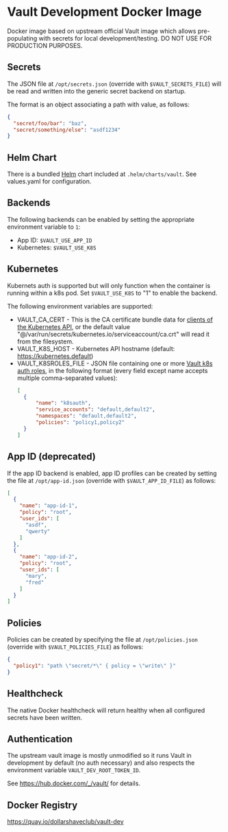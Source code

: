 # Vault Development Docker Image

Docker image based on upstream official Vault image which allows pre-populating with
secrets for local development/testing. DO NOT USE FOR PRODUCTION PURPOSES.

Secrets
-------

The JSON file at `/opt/secrets.json` (override with
`$VAULT_SECRETS_FILE`) will be read and written into the generic
secret backend on startup.

The format is an object associating a path with value, as follows:

```json
{
  "secret/foo/bar": "baz",
  "secret/something/else": "asdf1234"
}

```

Helm Chart
----------

There is a bundled [Helm](https://helm.sh) chart included at `.helm/charts/vault`. See values.yaml for configuration.

Backends
--------

The following backends can be enabled by setting the appropriate
environment variable to `1`:
- App ID: `$VAULT_USE_APP_ID`
- Kubernetes: `$VAULT_USE_K8S`

Kubernetes
----------

Kubernets auth is supported but will only function when the container is running within a k8s pod. Set `$VAULT_USE_K8S` to "1" to enable the backend.

The following environment variables are supported:

- VAULT_CA_CERT - This is the CA certificate bundle data for [clients of the Kubernetes API](https://kubernetes.io/docs/tasks/access-application-cluster/access-cluster/#accessing-the-api-from-a-pod), or the default value "@/var/run/secrets/kubernetes.io/serviceaccount/ca.crt" will read it from the filesystem.
- VAULT_K8S_HOST - Kubernetes API hostname (default: https://kubernetes.default)
- VAULT_K8SROLES_FILE - JSON file containing one or more [Vault k8s auth roles](https://www.vaultproject.io/api/auth/kubernetes/index.html#create-role), in the following format (every field except name accepts multiple comma-separated values):
  ```json
  [
    {
        "name": "k8sauth",
        "service_accounts": "default,default2",
        "namespaces": "default,default2",
        "policies": "policy1,policy2"
    }
  ]
  ```

App ID (deprecated)
-------------------

If the app ID backend is enabled, app ID profiles can be created by
setting the file at `/opt/app-id.json` (override with
`$VAULT_APP_ID_FILE`) as follows:

```json
[
  {
    "name": "app-id-1",
    "policy": "root",
    "user_ids": [
      "asdf",
      "qwerty"
    ]
  },
  {
    "name": "app-id-2",
    "policy": "root",
    "user_ids": [
      "mary",
      "fred"
    ]
  }
]
```

Policies
--------

Policies can be created by specifying the file at `/opt/policies.json`
(override with `$VAULT_POLICIES_FILE`) as follows:

```json
{
  "policy1": "path \"secret/*\" { policy = \"write\" }"
}
```

Healthcheck
-----------
The native Docker healthcheck will return healthy when all configured secrets have been
written.

Authentication
--------------

The upstream vault image is mostly unmodified so it runs Vault in development by
default (no auth necessary) and also respects the environment variable ``VAULT_DEV_ROOT_TOKEN_ID``.

See https://hub.docker.com/_/vault/ for details.

Docker Registry
---------------

https://quay.io/dollarshaveclub/vault-dev
